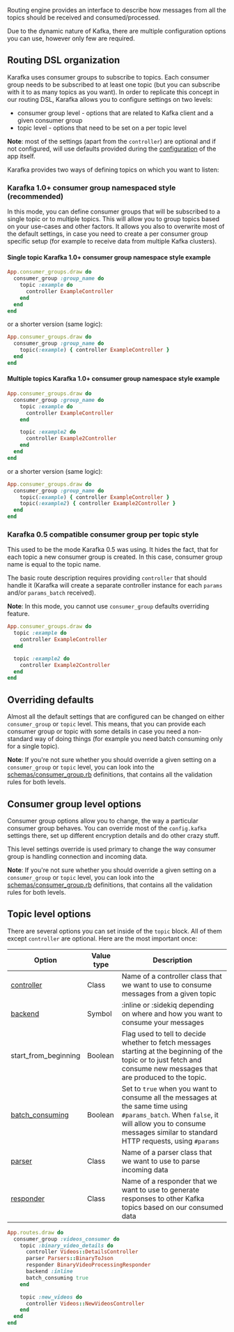 Routing engine provides an interface to describe how messages from all the topics should be received and consumed/processed.

Due to the dynamic nature of Kafka, there are multiple configuration options you can use, however only few are required.

## Routing DSL organization

Karafka uses consumer groups to subscribe to topics. Each consumer group needs to be subscribed to at least one topic (but you can subscribe with it to as many topics as you want). In order to replicate this concept in our routing DSL, Karafka allows you to configure settings on two levels:

* consumer group level - options that are related to Kafka client and a given consumer group
* topic level - options that need to be set on a per topic level

**Note**: most of the settings (apart from the ```controller```) are optional and if not configured, will use defaults provided during the [configuration](https://github.com/karafka/karafka/wiki/Configuration) of the app itself.

Karafka provides two ways of defining topics on which you want to listen:

### Karafka 1.0+ consumer group namespaced style (recommended)

In this mode, you can define consumer groups that will be subscribed to a single topic or to multiple topics. This will allow you to group topics based on your use-cases and other factors. It allows you also to overwrite most of the default settings, in case you need to create a per consumer group specific setup (for example to receive data from multiple Kafka clusters).

#### Single topic Karafka 1.0+ consumer group namespace style example

```ruby
App.consumer_groups.draw do
  consumer_group :group_name do
    topic :example do
      controller ExampleController
    end
  end
end
```

or a shorter version (same logic):

```ruby
App.consumer_groups.draw do
  consumer_group :group_name do
    topic(:example) { controller ExampleController }
  end
end
```

#### Multiple topics Karafka 1.0+ consumer group namespace style example

```ruby
App.consumer_groups.draw do
  consumer_group :group_name do
    topic :example do
      controller ExampleController
    end

    topic :example2 do
      controller Example2Controller
    end
  end
end
```

or a shorter version (same logic):

```ruby
App.consumer_groups.draw do
  consumer_group :group_name do
    topic(:example) { controller ExampleController }
    topic(:example2) { controller Example2Controller } 
  end
end
```

### Karafka 0.5 compatible consumer group per topic style

This used to be the mode Karafka 0.5 was using. It hides the fact, that for each topic a new consumer group is created. In this case, consumer group name is equal to the topic name.

The basic route description requires providing ```controller``` that should handle it (Karafka will create a separate controller instance for each ```params``` and/or ```params_batch``` received).

**Note**: In this mode, you cannot use ```consumer_group``` defaults overriding feature.

```ruby
App.consumer_groups.draw do
  topic :example do
    controller ExampleController
  end

  topic :example2 do
    controller Example2Controller
  end
end
```

## Overriding defaults

Almost all the default settings that are configured can be changed on either ```consumer_group``` or ```topic``` level. This means, that you can provide each consumer group or topic with some details in case you need a non-standard way of doing things (for example you need batch consuming only for a single topic).

**Note**: If you're not sure whether you should override a given setting on a ```consumer_group``` or ```topic``` level, you can look into the [schemas/consumer_group.rb](https://github.com/karafka/karafka/blob/master/lib/karafka/schemas/consumer_group.rb) definitions, that contains all the validation rules for both levels.

## Consumer group level options

Consumer group options allow you to change, the way a particular consumer group behaves. You can override most of the ```config.kafka``` settings there, set up different encryption details and do other crazy stuff.

This level settings override is used primary to change the way consumer group is handling connection and incoming data.

**Note**: If you're not sure whether you should override a given setting on a ```consumer_group``` or ```topic``` level, you can look into the [schemas/consumer_group.rb](https://github.com/karafka/karafka/blob/master/lib/karafka/schemas/consumer_group.rb) definitions, that contains all the validation rules for both levels.

## Topic level options

There are several options you can set inside of the ```topic``` block. All of them except ```controller``` are optional. Here are the most important once:

| Option               | Value type   | Description                                                                                                       |
|----------------------|--------------|-------------------------------------------------------------------------------------------------------------------|
| [controller](https://github.com/karafka/karafka/wiki/Controllers)    | Class      | Name of a controller class that we want to use to consume messages from a given topic |
| [backend](https://github.com/karafka/karafka/wiki/Consuming-messages#backends)    | Symbol      | :inline or :sidekiq depending on where and how you want to consume your messages |
| start_from_beginning | Boolean      | Flag used to tell to decide whether to fetch messages starting at the beginning of the topic or to just fetch and consume new messages that are produced to the topic. |
| [batch_consuming](https://github.com/karafka/karafka/wiki/Consuming-messages)     | Boolean      | Set to ```true``` when you want to consume all the messages at the same time using ```#params_batch```. When ```false```, it will allow you to consume messages similar to standard HTTP requests, using ```#params``` |
| [parser](https://github.com/karafka/karafka/wiki/Parsers)               | Class        | Name of a parser class that we want to use to parse incoming data                                                 |
| [responder](https://github.com/karafka/karafka/wiki/Responders)            | Class        | Name of a responder that we want to use to generate responses to other Kafka topics based on our consumed data   |


```ruby
App.routes.draw do
  consumer_group :videos_consumer do
    topic :binary_video_details do
      controller Videos::DetailsController
      parser Parsers::BinaryToJson
      responder BinaryVideoProcessingResponder
      backend :inline
      batch_consuming true
    end

    topic :new_videos do
      controller Videos::NewVideosController
    end
  end
end
```
